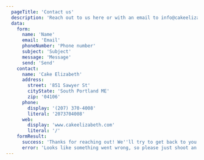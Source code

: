 ```yaml
---
  pageTitle: 'Contact us'
  description: 'Reach out to us here or with an email to info@cakeelizabeth.com'
  data:
    form: 
      name: 'Name'
      email: 'Email'
      phoneNumber: 'Phone number'
      subject: 'Subject'
      message: 'Message'
      send: 'Send'
    contact:
      name: 'Cake Elizabeth'
      address: 
        street: '851 Sawyer St'
        cityState: 'South Portland ME'
        zip: '04106'
      phone: 
        display: '(207) 370-4008'
        literal: '2073704008'
      web: 
        display: 'www.cakeelizabeth.com'
        literal: '/'
    formResult: 
      success: 'Thanks for reaching out! We''ll try to get back to you as quickly as possible'
      error: 'Looks like something went wrong, so please just shoot an email with what you''re looking for over to <a target="_blank" href="mailto:info@cakeelizabeth.com">info@cakeelizabeth.com</a>'
---
```

